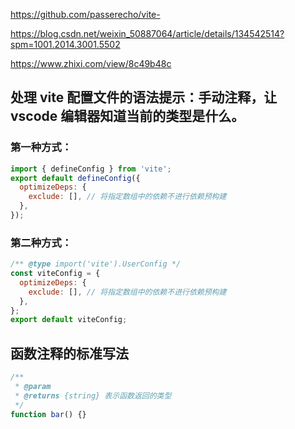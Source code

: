 https://github.com/passerecho/vite-

https://blog.csdn.net/weixin_50887064/article/details/134542514?spm=1001.2014.3001.5502

https://www.zhixi.com/view/8c49b48c

## 处理 vite 配置文件的语法提示：手动注释，让 vscode 编辑器知道当前的类型是什么。

### 第一种方式：

```js
import { defineConfig } from 'vite';
export default defineConfig({
  optimizeDeps: {
    exclude: [], // 将指定数组中的依赖不进行依赖预构建
  },
});
```

### 第二种方式：

```js
/** @type import('vite').UserConfig */
const viteConfig = {
  optimizeDeps: {
    exclude: [], // 将指定数组中的依赖不进行依赖预构建
  },
};
export default viteConfig;
```

## 函数注释的标准写法

```js
/**
 * @param
 * @returns {string} 表示函数返回的类型
 */
function bar() {}
```
